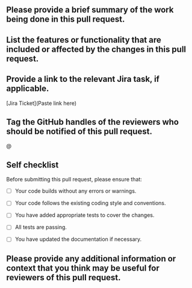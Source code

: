 ## Please provide a brief summary of the work being done in this pull request.

## List the features or functionality that are included or affected by the changes in this pull request.

## Provide a link to the relevant Jira task, if applicable.
[Jira Ticket](Paste link here)

## Tag the GitHub handles of the reviewers who should be notified of this pull request.
@

## Self checklist

Before submitting this pull request, please ensure that:

- [ ] Your code builds without any errors or warnings.
- [ ] Your code follows the existing coding style and conventions.
- [ ] You have added appropriate tests to cover the changes.
- [ ] All tests are passing.
- [ ] You have updated the documentation if necessary.


## Please provide any additional information or context that you think may be useful for reviewers of this pull request.
